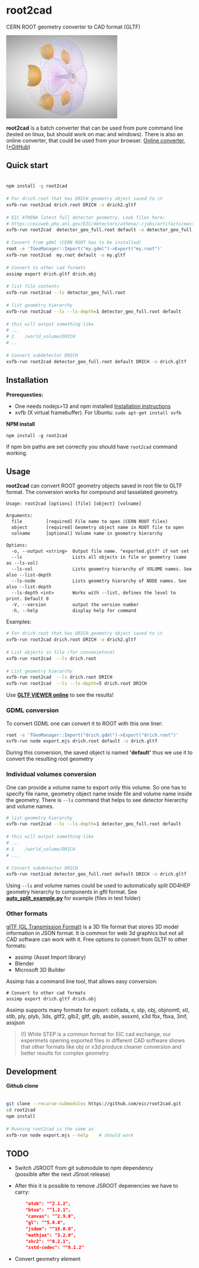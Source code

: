 # root2cad
CERN ROOT geometry converter to CAD format (GLTF)

<img src="https://github.com/eic/root2cad/blob/main/doc/drich_wireframe_600px-w.png" style="width:300px"/>

**root2cad** is a batch converter that can be used from pure command line (tested on linux, but should work on mac and windows). 
There is also an online converter, that could be used from your browser. 
[Online converter](https://lhcb-web-display.app.cern.ch/#/gltf-exporter),
([+GitHub](https://github.com/andrewpap22/root_cern-To_gltf-Exporter))
 

## Quick start

```bash

npm install -g root2cad

# For drich.root that has DRICH geometry object saved to it
xvfb-run root2cad drich.root DRICH -o drich2.gltf

# EIC ATHENA latest full detector geometry. Look files here: 
# https://eicweb.phy.anl.gov/EIC/detectors/athena/-/jobs/artifacts/master/browse/geo?job=report
xvfb-run root2cad  detector_geo_full.root default -o detector_geo_full.gltf

# Convert from gdml (CERN ROOT has to be installed)
root -e 'TGeoManager::Import("my.gdml")->Export("my.root")'
xvfb-run root2cad  my.root default -o my.gltf

# Convert to other cad formats
assimp export drich.gltf drich.obj

# list file contents
xvfb-run root2cad --ls detector_geo_full.root

# list geometry hierarchy
xvfb-run root2cad --ls --ls-depth=1 detector_geo_full.root default

# this will output something like
# ...
# 1    /world_volume/DRICH
# ...

# Convert subdetector DRICH
xvfb-run root2cad detector_geo_full.root default DRICH -o drich.gltf
```

## Installation

**Prerequesties:**

- One needs nodejs>13 and npm installed [Installation instructions](https://docs.npmjs.com/downloading-and-installing-node-js-and-npm#using-a-node-version-manager-to-install-nodejs-and-npm)
- xvfb (X virtual framebuffer). For Ubuntu: `sudo apt-get install xvfb`

**NPM install**

```
npm install -g root2cad
```

If npm bin paths are set correctly you should have `root2cad` command working. 


## Usage

**root2cad** can convert ROOT geometry objects saved in root file to GLTF format. 
The conversion works for compound and tasselated geometry. 

```
Usage: root2cad [options] [file] [object] [volname]

Arguments:
  file         [required] File name to open (CERN ROOT files)
  object       [required] Geometry object name in ROOT file to open
  volname      [optional] Volume name in geometry hierarchy

Options:
  -o, --output <string>  Output file name. "exported.gltf" if not set
  --ls                   Lists all objects in file or geometry (same as --ls-vol)
  --ls-vol               Lists geometry hierarchy of VOLUME names. See also --list-depth
  --ls-node              Lists geometry hierarchy of NODE names. See also --list-depth
  --ls-depth <int>       Works with --list, defines the level to print. Default 0
  -V, --version          output the version number
  -h, --help             display help for command
```

Examples: 

```bash
# For drich.root that has DRICH geometry object saved to it
xvfb-run root2cad drich.root DRICH -o drich2.gltf

# List objects in file (for convenietnce)
xvfb-run root2cad  --ls drich.root

# List geometry hierarchy
xvfb-run root2cad  --ls drich.root DRICH
xvfb-run root2cad  --ls --ls-depth=5 drich.root DRICH

```

Use [**GLTF VIEWER online**](https://gltf.insimo.com/) to see the results!


### GDML conversion

To convert GDML one can convert it to ROOT with this one liner:

```bash
root -e 'TGeoManager::Import("drich.gdml")->Export("drich.root")'
xvfb-run node export.mjs drich.root default -o drich.gltf
```

During this conversion, the saved object is named **'default'**
thus we use it to convert the resulting root geometry


### Individual volumes conversion

One can provide a volume name to export only this volume. So one has to specify file name, 
geometry object name inside file and volume name inside the geometry. There is `--ls` command
that helps to see detector hierarchy and volume names.

```bash
# list geometry hierarchy
xvfb-run root2cad --ls --ls-depth=1 detector_geo_full.root default

# this will output something like
# ...
# 1    /world_volume/DRICH
# ...

# Convert subdetector DRICH
xvfb-run root2cad detector_geo_full.root default DRICH -o drich.gltf
```

Using `--ls` and volume names could be used to automatically split DD4HEP geometry hierarchy to 
components in gftl format. See [**auto_split_example.py**](auto_split_example.py) for example (files in test folder)


### Other formats

[glTF (GL Transmission Format)](https://www.khronos.org/gltf/) is a 3D file format that stores 3D model information in JSON format.
It is common for web 3d graphics but not all CAD software can work with it. Free options to 
convert from GLTF to other formats: 

- assimp (Asset Import library)
- Blender
- Microsoft 3D Builder

Assimp has a command line tool, that allows easy conversion:

```
# Convert to other cad formats
assimp export drich.gltf drich.obj
```

Assimp supports many formats for export: collada, x, stp, obj, objnomtl, stl,
stlb, ply, plyb, 3ds, gltf2, glb2, gltf, glb, assbin, assxml, x3d
fbx, fbxa, 3mf, assjson

> (!) While STEP is a common format for EIC cad exchange, our experimets opening
> exported files in different CAD software shows that other formats like obj or x3d
> produce cleaner conversion and better results for complex geometry


## Development

**Github clone**
```bash

git clone --recurse-submodules https://github.com/eic/root2cad.git
cd root2cad
npm install

# Running root2cad is the same as
xvfb-run node export.mjs --help    # should work
```


## TODO

- Switch JSROOT from git submodule to npm dependency  
   (possible after the next JSroot release)
- After this it is possible to remove JSROOT depenencies we have to carry:

    ```json
        "atob": "^2.1.2",
        "btoa": "^1.2.1",
        "canvas": "^2.9.0",
        "gl": "^5.0.0",
        "jsdom": "^19.0.0",
        "mathjax": "3.2.0",
        "xhr2": "^0.2.1",
        "zstd-codec": "^0.1.2"
    ```
- Convert geometry element
